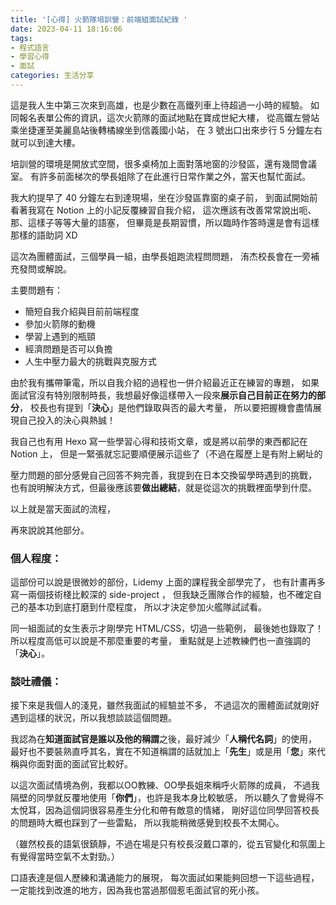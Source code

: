 ```yaml
---
title: '[心得] 火箭隊培訓營：前端組面試紀錄 '
date: 2023-04-11 18:16:06
tags: 
- 程式語言
- 學習心得
- 面試
categories: 生活分享
---
```


這是我人生中第三次來到高雄，也是少數在高鐵列車上待超過一小時的經驗。
如同報名表單公佈的資訊，這次火箭隊的面試地點在寶成世紀大樓，
從高鐵左營站乘坐捷運至美麗島站後轉橘線坐到信義國小站，
在 3 號出口出來步行 5 分鐘左右就可以到達大樓。

培訓營的環境是開放式空間，很多桌椅加上面對落地窗的沙發區，還有幾間會議室。
有許多前面梯次的學長姐除了在此進行日常作業之外，當天也幫忙面試。

我大約提早了 40 分鐘左右到達現場，坐在沙發區靠窗的桌子前，
到面試開始前看著我寫在 Notion 上的小記反覆練習自我介紹，
這次應該有改善常常說出呃、那、這樣子等等大量的語塞，
但畢竟是長期習慣，所以臨時作答時還是會有這樣那樣的語助詞 XD

這次為團體面試，三個學員一組，由學長姐跑流程問問題，
洧杰校長會在一旁補充發問或解說。

主要問題有：

- 簡短自我介紹與目前前端程度
- 參加火箭隊的動機
- 學習上遇到的瓶頸
- 經濟問題是否可以負擔
- 人生中壓力最大的挑戰與克服方式

由於我有攜帶筆電，所以自我介紹的過程也一併介紹最近正在練習的專題，
如果面試官沒有特別限制時長，我想最好像這樣帶入一段來**展示自己目前正在努力的部分**，
校長也有提到「**決心**」是他們錄取與否的最大考量，
所以要把握機會盡情展現自己投入的決心與熱誠！

我自己也有用 Hexo 寫一些學習心得和技術文章，或是將以前學的東西都記在 Notion 上，
但是一緊張就忘記要順便展示這些了（不過在履歷上是有附上網址的

壓力問題的部分感覺自己回答不夠完善，我提到在日本交換留學時遇到的挑戰，
也有說明解決方式，但最後應該要**做出總結**，就是從這次的挑戰裡面學到什麼。

以上就是當天面試的流程，

再來說說其他部分。

### 個人程度：

這部份可以說是很微妙的部份，Lidemy 上面的課程我全部學完了，
也有計畫再多寫一兩個技術棧比較深的 side-project ，
但我缺乏團隊合作的經驗，也不確定自己的基本功到底打磨到什麼程度，
所以才決定參加火艦隊試試看。

同一組面試的女生表示才剛學完 HTML/CSS，切過一些範例，
最後她也錄取了！所以程度高低可以說是不那麼重要的考量，
重點就是上述教練們也一直強調的「**決心**」。

### 談吐禮儀：

接下來是我個人的淺見，雖然我面試的經驗並不多，
不過這次的團體面試就剛好遇到這樣的狀況，所以我想談談這個問題。

我認為在**知道面試官是誰以及他的稱謂**之後，最好減少「**人稱代名詞**」的使用，
最好也不要裝熟直呼其名，實在不知道稱謂的話就加上「**先生**」或是用「**您**」來代稱與你面對面的面試官比較好。

以這次面試情境為例，我都以OO教練、OO學長姐來稱呼火箭隊的成員，
不過我隔壁的同學就反覆地使用「**你們**」，也許是我本身比較敏感，
所以聽久了會覺得不太悅耳，因為這個詞很容易產生分化和帶有敵意的情緒，
剛好這位同學回答校長的問題時大概也踩到了一些雷點，
所以我能稍微感覺到校長不太開心。

（雖然校長的語氣很鎮靜，不過在場是只有校長沒戴口罩的，從五官變化和氛圍上有覺得當時空氣不太對勁。）

口語表達是個人歷練和溝通能力的展現，
每次面試如果能夠回想一下這些過程，
一定能找到改進的地方，因為我也當過那個惹毛面試官的死小孩。

